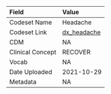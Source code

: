 |Field            |Value       |
|:----------------|:-----------|
|Codeset Name     |Headache    |
|Codeset Link     |[dx_headache](https://github.com/PEDSnet/Variable-Dictionary/blob/main/conditions/dx_headache.csv)|
|CDM              |NA          |
|Clinical Concept |RECOVER     |
|Vocab            |NA          |
|Date Uploaded    |2021-10-29  |
|Metadata         |NA          |

